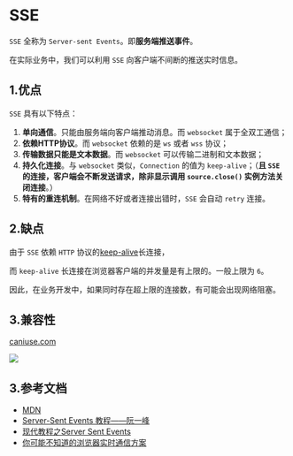 # SSE

`SSE` 全称为 `Server-sent Events`。即**服务端推送事件**。

在实际业务中，我们可以利用 `SSE` 向客户端不间断的推送实时信息。

## 1.优点

`SSE` 具有以下特点：

1. **单向通信**。只能由服务端向客户端推动消息。而 `websocket` 属于全双工通信；
2. **依赖HTTP协议**。而 `websocket` 依赖的是 `ws` 或者 `wss` 协议；
3. **传输数据只能是文本数据**。而 `websocket` 可以传输二进制和文本数据；
4. **持久化连接**。与 `websocket` 类似，`Connection` 的值为 `keep-alive`；（**且 `SSE` 的连接，客户端会不断发送请求，除非显示调用 `source.close()` 实例方法关闭连接**。）
5. **特有的重连机制**。在网络不好或者连接出错时，`SSE` 会自动 `retry` 连接。

## 2.缺点

由于 `SSE` 依赖 `HTTP` 协议的[keep-alive](https://en.wikipedia.org/wiki/HTTP_persistent_connection)长连接，

而 `keep-alive` 长连接在浏览器客户端的并发量是有上限的。一般上限为 `6`。

因此，在业务开发中，如果同时存在超上限的连接数，有可能会出现网络阻塞。

## 3.兼容性

[caniuse.com](https://caniuse.com/eventsource)

![](https://raw.githubusercontent.com/oneyoung19/vuepress-blog-img/Not-Count-Contribution/img/20240509163849.png)

## 3.参考文档

- [MDN](https://developer.mozilla.org/en-US/docs/Web/API/Server-sent_events)
- [Server-Sent Events 教程——阮一峰](https://www.ruanyifeng.com/blog/2017/05/server-sent_events.html)
- [现代教程之Server Sent Events](https://zh.javascript.info/server-sent-events)
- [你可能不知道的浏览器实时通信方案](https://segmentfault.com/a/1190000019697463)
